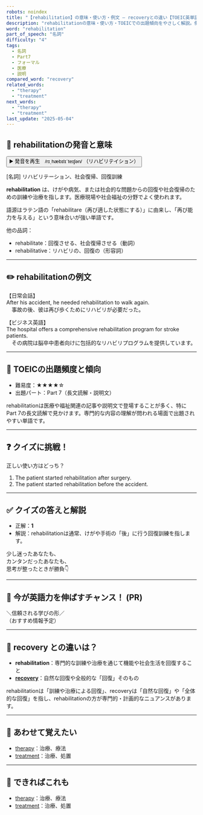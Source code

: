 ```yaml
---
robots: noindex
title: "【rehabilitation】の意味・使い方・例文 ― recoveryとの違い【TOEIC英単語】"
description: "rehabilitationの意味・使い方・TOEICでの出題傾向をやさしく解説。例文・クイズ付きでrecoveryとの違いもわかりやすく学べます。"
word: "rehabilitation"
part_of_speech: "名詞"
difficulty: "4"
tags:
  - 名詞
  - Part7
  - フォーマル
  - 医療
  - 説明
compared_word: "recovery"
related_words:
  - "therapy"
  - "treatment"
next_words:
  - "therapy"
  - "treatment"
last_update: "2025-05-04"
---
```


## 🔰 rehabilitationの発音と意味

<button class="play-audio" onclick="playTTS('rehabilitation')">
  <span class="play-audio-main">
    ▶️ 発音を再生　/rɪˌhæbɪlɪˈteɪʃən/
  </span>
  <span class="play-audio-sub">
    （リハビリテイション）
  </span>
</button>

[名詞] リハビリテーション、社会復帰、回復訓練

**rehabilitation** は、けがや病気、または社会的な問題からの回復や社会復帰のための訓練や治療を指します。医療現場や社会福祉の分野でよく使われます。

語源はラテン語の「rehabilitare（再び適した状態にする）」に由来し、「再び能力を与える」という意味合いが強い単語です。

他の品詞：  
- rehabilitate：回復させる、社会復帰させる（動詞）
- rehabilitative：リハビリの、回復の（形容詞）

---

## ✏️ rehabilitationの例文

【日常会話】  
After his accident, he needed rehabilitation to walk again.  
　事故の後、彼は再び歩くためにリハビリが必要だった。

【ビジネス英語】  
The hospital offers a comprehensive rehabilitation program for stroke patients.  
　その病院は脳卒中患者向けに包括的なリハビリプログラムを提供しています。

---

## 🎯 TOEICの出題頻度と傾向

- 難易度：★★★★☆
- 出題パート：Part 7（長文読解・説明文）

rehabilitationは医療や福祉関連の記事や説明文で登場することが多く、特にPart 7の長文読解で見かけます。専門的な内容の理解が問われる場面で出題されやすい単語です。

---

## ❓ クイズに挑戦！

正しい使い方はどっち？

1. The patient started rehabilitation after surgery.  
2. The patient started rehabilitation before the accident.

---

## ✅ クイズの答えと解説

- 正解：**1**
- 解説：rehabilitationは通常、けがや手術の「後」に行う回復訓練を指します。

少し迷ったあなたも、  
カンタンだったあなたも、  
思考が整ったときが勝負👇️

---

## 🚀 今が英語力を伸ばすチャンス！ (PR)

<div class="info-center">
＼信頼される学びの形／<br>  
（おすすめ情報予定）
</div>

---

## 🤔  recovery との違いは？

- **rehabilitation**：専門的な訓練や治療を通じて機能や社会生活を回復すること
- **[recovery](/word/recovery)**：自然な回復や全般的な「回復」そのもの

rehabilitationは「訓練や治療による回復」、recoveryは「自然な回復」や「全体的な回復」を指し、rehabilitationの方が専門的・計画的なニュアンスがあります。

---

## 🧩 あわせて覚えたい

- [therapy](/word/therapy)：治療、療法
- [treatment](/word/treatment)：治療、処置

---

## 📖 できればこれも

- [therapy](/word/therapy)：治療、療法
- [treatment](/word/treatment)：治療、処置

<!-- cvid: aid33_bid44 -->
